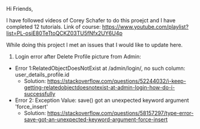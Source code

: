 Hi Friends,

I have followed videos of Corey Schafer to do this proejct and I have completed 12 tutorials. 
Link of course: https://www.youtube.com/playlist?list=PL-osiE80TeTtoQCKZ03TU5fNfx2UY6U4p

While doing this project I met an issues that I would like to update here.


1) Login error after Delete Profile picture from Admin: 
  - Error 1:RelatedObjectDoesNotExist at /admin/login/, no such column: user_details_profile.id
    - Solution: https://stackoverflow.com/questions/52244032/i-keep-getting-relatedobjectdoesnotexist-at-admin-login-how-do-i-successfully
  - Error 2: Exception Value: save() got an unexpected keyword argument 'force_insert'
    - Solution: https://stackoverflow.com/questions/58157297/type-error-save-got-an-unexpected-keyword-argument-force-insert

